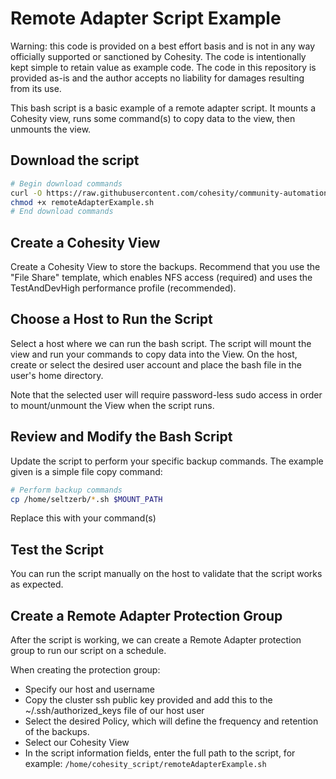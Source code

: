 # Remote Adapter Script Example

Warning: this code is provided on a best effort basis and is not in any way officially supported or sanctioned by Cohesity. The code is intentionally kept simple to retain value as example code. The code in this repository is provided as-is and the author accepts no liability for damages resulting from its use.

This bash script is a basic example of a remote adapter script. It mounts a Cohesity view, runs some command(s) to copy data to the view, then unmounts the view.

## Download the script

```bash
# Begin download commands
curl -O https://raw.githubusercontent.com/cohesity/community-automation-samples/main/remoteAdapter/remoteAdapterExample/remoteAdapterExample.sh
chmod +x remoteAdapterExample.sh
# End download commands
```

## Create a Cohesity View

Create a Cohesity View to store the backups. Recommend that you use the "File Share" template, which enables NFS access (required) and uses the TestAndDevHigh performance profile (recommended).

## Choose a Host to Run the Script

Select a host where we can run the bash script. The script will mount the view and run your commands to copy data into the View. On the host, create or select the desired user account and place the bash file in the user's home directory.

Note that the selected user will require password-less sudo access in order to mount/unmount the View when the script runs.

## Review and Modify the Bash Script

Update the script to perform your specific backup commands. The example given is a simple file copy command:

```bash
# Perform backup commands
cp /home/seltzerb/*.sh $MOUNT_PATH
```

Replace this with your command(s)

## Test the Script

You can run the script manually on the host to validate that the script works as expected.

## Create a Remote Adapter Protection Group

After the script is working, we can create a Remote Adapter protection group to run our script on a schedule.

When creating the protection group:

* Specify our host and username
* Copy the cluster ssh public key provided and add this to the ~/.ssh/authorized_keys file of our host user
* Select the desired Policy, which will define the frequency and retention of the backups.
* Select our Cohesity View
* In the script information fields, enter the full path to the script, for example: `/home/cohesity_script/remoteAdapterExample.sh`
